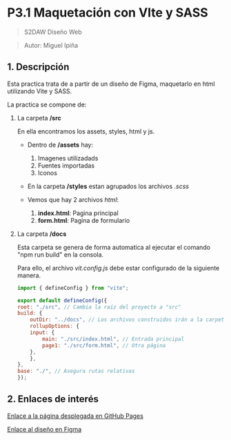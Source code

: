 # P3.1 Maquetación con VIte y SASS

> S2DAW Diseño Web 

> Autor: Miguel Ipiña

## 1. Descripción

Esta practica trata de a partir de un diseño de Figma, maquetarlo en html utilizando Vite y SASS.


La practica se compone de:

1. La carpeta **/src**

    En ella encontramos los assets, styles, html y js.

    - Dentro de **/assets** hay:
        1. Imagenes utilizadads
        2. Fuentes importadas
        3. Iconos

    - En la carpeta **/styles** estan agrupados los archivos _.scss_

    - Vemos que hay 2 archivos _html_:

        1. **index.html**: Pagina principal
        2. **form.html**: Pagina de formulario

2. La carpeta **/docs**

    Esta carpeta se genera de forma automatica al ejecutar el comando "npm run build" en la consola.

    Para ello, el archivo _vit.config.js_ debe estar configurado de la siguiente manera.
    
    ```js
    import { defineConfig } from "vite";

    export default defineConfig({
    root: "./src", // Cambia la raíz del proyecto a "src"
    build: {
        outDir: "../docs", // Los archivos construidos irán a la carpeta "docs"
        rollupOptions: {
        input: {
            main: "./src/index.html", // Entrada principal
            page1: "./src/form.html", // Otra página
        },
        },
    },
    base: "./", // Asegura rutas relativas
    });
    ```



## 2. Enlaces de interés

[Enlace a la página desplegada en GitHub Pages](https://miguelipi.github.io/P3.1-DIW_SASS/)

[Enlace al diseño en Figma](https://www.figma.com/design/mBALLBcwp4GQcdjvxiHFBj/Untitled?node-id=7-46&t=KVFPIt7zVB02IQ0q-1)
